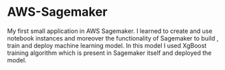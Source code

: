 # AWS-Sagemaker
My first small application in AWS Sagemaker. I learned to create and use notebook instances and moreover the functionality of Sagemaker to build , train and deploy machine learning model. In this model I used XgBoost training algorithm which is present in Sagemaker itself and deployed the model.
